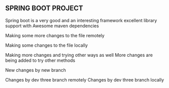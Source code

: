 ## SPRING BOOT PROJECT
Spring boot is a very good and an interesting framework
excellent library support with Awesome maven dependencies

Making some more changes to the file remotely
 



Making some changes to the file locally

Making more changes and trying other ways as well
More changes are being added to try other methods

New changes by new branch

Changes by dev three branch remotely
Changes by dev three branch locally